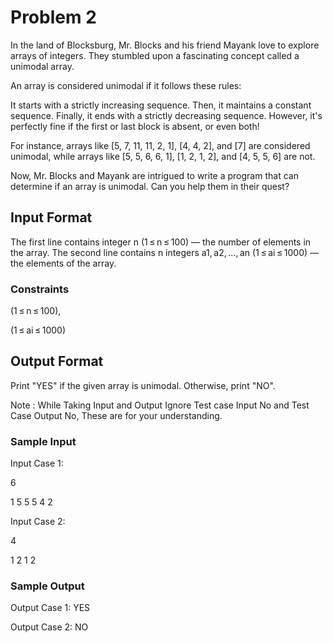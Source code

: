 # Problem 2

In the land of Blocksburg, Mr. Blocks and his friend Mayank love to explore arrays of integers. They stumbled upon a fascinating concept called a unimodal array.

An array is considered unimodal if it follows these rules:

It starts with a strictly increasing sequence. Then, it maintains a constant sequence. Finally, it ends with a strictly decreasing sequence. However, it's perfectly fine if the first or last block is absent, or even both!

For instance, arrays like [5, 7, 11, 11, 2, 1], [4, 4, 2], and [7] are considered unimodal, while arrays like [5, 5, 6, 6, 1], [1, 2, 1, 2], and [4, 5, 5, 6] are not.

Now, Mr. Blocks and Mayank are intrigued to write a program that can determine if an array is unimodal. Can you help them in their quest?

## Input Format

The first line contains integer n (1 ≤ n ≤ 100) — the number of elements in the array. The second line contains n integers a1, a2, …, an (1 ≤ ai ≤ 1000) — the elements of the array.

### Constraints

(1 ≤ n ≤ 100),

(1 ≤ ai ≤ 1000)

## Output Format

Print "YES" if the given array is unimodal. Otherwise, print "NO".

Note : While Taking Input and Output Ignore Test case Input No and Test Case Output No, These are for your understanding.

### Sample Input

Input Case 1: 

6

1 5 5 5 4 2

Input Case 2: 

4

1 2 1 2

### Sample Output

Output Case 1:  YES

Output Case 2:  NO
